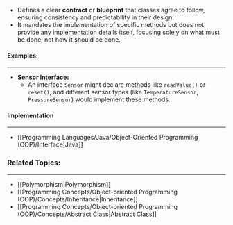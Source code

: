 - Defines a clear **contract** or **blueprint** that classes agree to follow, ensuring consistency and predictability in their design.
- It mandates the implementation of specific methods but does not provide any implementation details itself, focusing solely on what must be done, not how it should be done.

#### Examples:
---
- **Sensor Interface:**
    - An interface `Sensor` might declare methods like `readValue()` or `reset()`, and different sensor types (like `TemperatureSensor`, `PressureSensor`) would implement these methods.

#### Implementation
---
- [[Programming Languages/Java/Object-Oriented Programming (OOP)/Interface|Java]]

### Related Topics:
---
- [[Polymorphism|Polymorphism]]
- [[Programming Concepts/Object-oriented Programming (OOP)/Concepts/Inheritance|Inheritance]]
- [[Programming Concepts/Object-oriented Programming (OOP)/Concepts/Abstract Class|Abstract Class]]